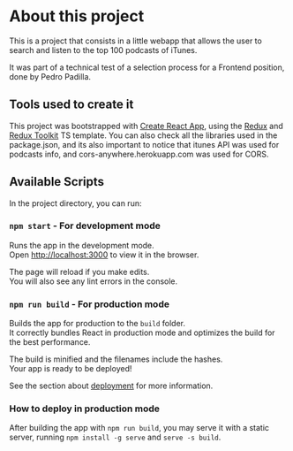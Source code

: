 # About this project

This is a project that consists in a little webapp that allows the user to search and listen
to the top 100 podcasts of iTunes.

It was part of a technical test of a selection process for a Frontend position, done by Pedro Padilla.

## Tools used to create it

This project was bootstrapped with [Create React App](https://github.com/facebook/create-react-app), using the [Redux](https://redux.js.org/) and [Redux Toolkit](https://redux-toolkit.js.org/) TS template.
You can also check all the libraries used in the package.json, and its also important to notice that
itunes API was used for podcasts info, and cors-anywhere.herokuapp.com was used for CORS.

## Available Scripts

In the project directory, you can run:

### `npm start` - For development mode

Runs the app in the development mode.\
Open [http://localhost:3000](http://localhost:3000) to view it in the browser.

The page will reload if you make edits.\
You will also see any lint errors in the console.

### `npm run build` - For production mode

Builds the app for production to the `build` folder.\
It correctly bundles React in production mode and optimizes the build for the best performance.

The build is minified and the filenames include the hashes.\
Your app is ready to be deployed!

See the section about [deployment](https://facebook.github.io/create-react-app/docs/deployment) for more information.

### How to deploy in production mode

After building the app with `npm run build`, you may serve it with a static server, running
`npm install -g serve` and `serve -s build`.
